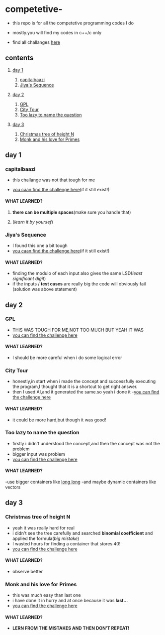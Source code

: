# competetive-
- this repo is for all the competetive programming codes I do

- mostly.you will find my codes in c++/c only

- find all challanges [here](https://assessment.hackerearth.com/challenges/college/iiit-allahabad-test-draft-2-15/problems/)

## contents
1. [day 1](#day-1) 
    1. [capitalbaazi](#capitalbaazi)
    2. [Jiya's Sequence](#jiyas-sequence)

2. [day 2](#day-2)
    1. [GPL](#gpl)
    2. [City Tour](#city-tour)
    3. [Too lazy to name the question](#too-lazy-to-name-the-question)

3. [day 3](#day-3)
    1. [Christmas tree of height N](#christmas-tree-of-height-n)
    2. [Monk and his love for Primes](#monk-and-his-love-for-primes)


## day 1


### capitalbaazi

- this challange was not that tough for me

- [you caan find the challenge here]((https://www.hackerearth.com/problem/algorithm/capitalbaazi/))(if it still exist!)

#### WHAT LEARNED?
1. **there can be multiple spaces**(make sure you handle that)

2. (*learn it by yoursef*)


### Jiya's Sequence
- I found this one a bit tough
- [you caan find the challenge here](https://www.hackerearth.com/problem/algorithm/jiyas-sequence/)(if it still exist!)

#### WHAT LEARNED?
- finding the modulo of each input also gives the same LSD(*least significant digit*)
- if the inputs / **test cases** are really big the code will obviously fail (solution was above statement)

## day 2

### GPL
- THIS WAS TOUGH FOR ME,NOT TOO MUCH BUT YEAH IT WAS
- [you can find the challenge here]((https://www.hackerearth.com/problem/algorithm/gpl/))

#### WHAT LEARNED?
- I should be more careful when i do some logical error


### City Tour
- honestly,in start when i made the concept and successfully executing the program,I thought that it is a shortcut to get right answer.
- then I used AI,and it generated the same.so yeah i done it
-[you can find the challenge here]((https://www.hackerearth.com/problem/algorithm/city-tour/))

#### WHAT LEARNED?
- it could be more hard,but though it was good!

### Too lazy to name the question
- firstly i didn't understood the concept,and then the concept was not the problem
- bigger input was problem
- [you can find the challenge here]((https://www.hackerearth.com/problem/algorithm/city-tour/))

#### WHAT LEARNED?
-use bigger containers like [long long](long-long)
-and maybe dynamic containers like vectors

## day 3

### Christmas tree of height N
- yeah it was really hard for real 
- i didn't see the tree carefully and searched **binomial coefficient** and applied the formula(*big mistake*)
- I wasted hours for finding a container that stores 40!
- [you can find the challenge here](https://www.hackerearth.com/problem/algorithm/christmas-tree-of-height-n/)

#### WHAT LEARNED?
- observe better

### Monk and his love for Primes
- this was much easy than last one
- i have done it in hurry and at once because it was **last...**
- [you can find the challenge here](https://www.hackerearth.com/problem/algorithm/monk-and-his-love-for-primes/)

#### WHAT LEARNED?
- **LERN FROM THE MISTAKES AND THEN DON'T REPEAT!**
